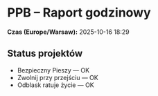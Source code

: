 # PPB – Raport godzinowy
**Czas (Europe/Warsaw):** 2025-10-16 18:29

## Status projektów
- Bezpieczny Pieszy — OK
- Zwolnij przy przejściu — OK
- Odblask ratuje życie — OK

